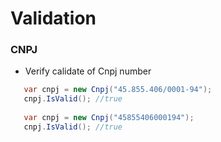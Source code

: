 # Validation

### CNPJ

 - Verify calidate of Cnpj number
  
 ```cs
    var cnpj = new Cnpj("45.855.406/0001-94");
    cnpj.IsValid(); //true
    
    var cnpj = new Cnpj("45855406000194");
    cnpj.IsValid(); //true
```